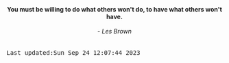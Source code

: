 
<div align="center"><b><span>You must be willing to do what others won't do, to have what others won't have.</span></b><br><br><i> - Les Brown</i></div>
<br><br><kbd>Last updated:Sun Sep 24 12:07:44 2023</kbd>